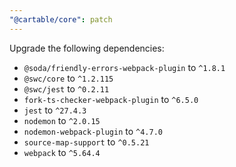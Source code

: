 ```yaml
---
"@cartable/core": patch
---
```


Upgrade the following dependencies:

- `@soda/friendly-errors-webpack-plugin` to `^1.8.1`
- `@swc/core` to `^1.2.115`
- `@swc/jest` to `^0.2.11`
- `fork-ts-checker-webpack-plugin` to `^6.5.0`
- `jest` to `^27.4.3`
- `nodemon` to `^2.0.15`
- `nodemon-webpack-plugin` to `^4.7.0`
- `source-map-support` to `^0.5.21`
- `webpack` to `^5.64.4`
